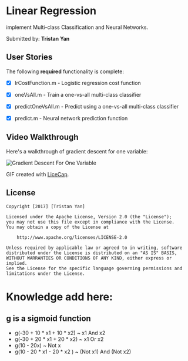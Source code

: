 # Linear Regression

implement Multi-class Classification and Neural Networks.

Submitted by: **Tristan Yan**

## User Stories

The following **required** functionality is complete:

* [X] lrCostFunction.m - Logistic regression cost function
* [X] oneVsAll.m - Train a one-vs-all multi-class classifier
* [X] predictOneVsAll.m - Predict using a one-vs-all multi-class classifier
* [X] predict.m - Neural network prediction function


## Video Walkthrough 

Here's a walkthrough of gradient descent for one variable:

<img src='./Number_DL.gif' title='Gradient Descent' width='' alt='Gradient Descent For One Variable' />

GIF created with [LiceCap](http://www.cockos.com/licecap/).

## License

    Copyright [2017] [Tristan Yan]

    Licensed under the Apache License, Version 2.0 (the "License");
    you may not use this file except in compliance with the License.
    You may obtain a copy of the License at

        http://www.apache.org/licenses/LICENSE-2.0

    Unless required by applicable law or agreed to in writing, software
    distributed under the License is distributed on an "AS IS" BASIS,
    WITHOUT WARRANTIES OR CONDITIONS OF ANY KIND, either express or implied.
    See the License for the specific language governing permissions and
    limitations under the License.


# Knowledge add here:

## g is a sigmoid function

* g(-30 + 10 * x1 + 10 * x2) ~ x1 And x2
* g(-30 + 20 * x1 + 20 * x2) ~ x1 Or x2
* g(10 - 20x) ~ Not x
* g(10 - 20 * x1 - 20 * x2 ) ~ (Not x1) And (Not x2)
